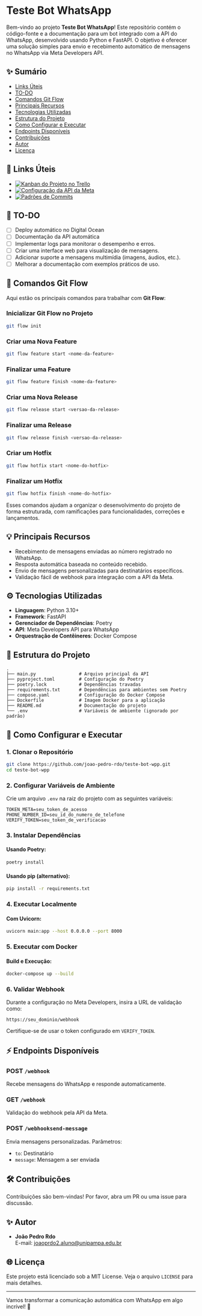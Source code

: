 # Teste Bot WhatsApp

Bem-vindo ao projeto **Teste Bot WhatsApp**! Este repositório contém o código-fonte e a documentação para um bot integrado com a API do WhatsApp, desenvolvido usando Python e FastAPI. O objetivo é oferecer uma solução simples para envio e recebimento automático de mensagens no WhatsApp via Meta Developers API.

## ✨ Sumário

- [Links Úteis](#-links-%C3%BAteis)
- [TO-DO](#-to-do)
- [Comandos Git Flow](#comandos-git-flow)
- [Principais Recursos](#-principais-recursos)
- [Tecnologias Utilizadas](#%EF%B8%8F-tecnologias-utilizadas)
- [Estrutura do Projeto](#-estrutura-do-projeto)
- [Como Configurar e Executar](#-como-configurar-e-executar)
- [Endpoints Disponíveis](#-endpoints-dispon%C3%ADveis)
- [Contribuições](#-contribui%C3%A7%C3%B5es)
- [Autor](#-autor)
- [Licença](#%F0%9F%8C%90-licen%C3%A7a)

## 🔗 Links Úteis

- [![Kanban do Projeto no Trello](https://img.shields.io/badge/Trello-Kanban-blue?logo=trello)](https://trello.com/b/PucBpboS/kanban-chatbot-whatsapp)
- [![Configuração da API da Meta](https://img.shields.io/badge/Meta%20API-Configuração-blue?logo=meta)](https://developers.facebook.com/apps/559839246914426/whatsapp-business/wa-dev-console/?business_id=1154448022961294)
- [![Padrões de Commits](https://img.shields.io/badge/Commits-Padr%C3%B5es-orange?logo=git)](https://github.com/iuricode/padroes-de-commits)

## 🔄 TO-DO
- [ ] Deploy automático no Digital Ocean
- [ ] Documentação da API automática
- [ ] Implementar logs para monitorar o desempenho e erros.
- [ ] Criar uma interface web para visualização de mensagens.
- [ ] Adicionar suporte a mensagens multimídia (imagens, áudios, etc.).
- [ ] Melhorar a documentação com exemplos práticos de uso.

## 🔀 Comandos Git Flow

Aqui estão os principais comandos para trabalhar com **Git Flow**:

### Inicializar Git Flow no Projeto
```bash
git flow init
```

### Criar uma Nova Feature
```bash
git flow feature start <nome-da-feature>
```

### Finalizar uma Feature
```bash
git flow feature finish <nome-da-feature>
```

### Criar uma Nova Release
```bash
git flow release start <versao-da-release>
```

### Finalizar uma Release
```bash
git flow release finish <versao-da-release>
```

### Criar um Hotfix
```bash
git flow hotfix start <nome-do-hotfix>
```

### Finalizar um Hotfix
```bash
git flow hotfix finish <nome-do-hotfix>
```

Esses comandos ajudam a organizar o desenvolvimento do projeto de forma estruturada, com ramificações para funcionalidades, correções e lançamentos.



## 💡 Principais Recursos
- Recebimento de mensagens enviadas ao número registrado no WhatsApp.
- Resposta automática baseada no conteúdo recebido.
- Envio de mensagens personalizadas para destinatários específicos.
- Validação fácil de webhook para integração com a API da Meta.

## ⚙️ Tecnologias Utilizadas

- **Linguagem**: Python 3.10+
- **Framework**: FastAPI
- **Gerenciador de Dependências**: Poetry
- **API**: Meta Developers API para WhatsApp
- **Orquestração de Contêineres**: Docker Compose

## 📒 Estrutura do Projeto
```plaintext
.
├── main.py                # Arquivo principal da API
├── pyproject.toml         # Configuração do Poetry
├── poetry.lock            # Dependências travadas
├── requirements.txt       # Dependências para ambientes sem Poetry
├── compose.yaml           # Configuração do Docker Compose
├── Dockerfile             # Imagem Docker para a aplicação
├── README.md              # Documentação do projeto
└── .env                   # Variáveis de ambiente (ignorado por padrão)
```

## 🔗 Como Configurar e Executar

### 1. Clonar o Repositório
```bash
git clone https://github.com/joao-pedro-rdo/teste-bot-wpp.git
cd teste-bot-wpp
```

### 2. Configurar Variáveis de Ambiente
Crie um arquivo `.env` na raiz do projeto com as seguintes variáveis:
```env
TOKEN_META=seu_token_de_acesso
PHONE_NUMBER_ID=seu_id_do_numero_de_telefone
VERIFY_TOKEN=seu_token_de_verificacao
```

### 3. Instalar Dependências
#### Usando Poetry:
```bash
poetry install
```
#### Usando pip (alternativo):
```bash
pip install -r requirements.txt
```

### 4. Executar Localmente
#### Com Uvicorn:
```bash
uvicorn main:app --host 0.0.0.0 --port 8000
```

### 5. Executar com Docker
#### Build e Execução:
```bash
docker-compose up --build
```

### 6. Validar Webhook
Durante a configuração no Meta Developers, insira a URL de validação como:
```
https://seu_dominio/webhook
```
Certifique-se de usar o token configurado em `VERIFY_TOKEN`.

## ⚡ Endpoints Disponíveis

### POST `/webhook`
Recebe mensagens do WhatsApp e responde automaticamente.

### GET `/webhook`
Validação do webhook pela API da Meta.

### POST `/webhooksend-message`
Envia mensagens personalizadas. Parâmetros:
- `to`: Destinatário
- `message`: Mensagem a ser enviada


## 🛠️ Contribuições
Contribuições são bem-vindas! Por favor, abra um PR ou uma issue para discussão.

## ✨ Autor
- **João Pedro Rdo**  
  E-mail: [joaoprdo2.aluno@unipampa.edu.br](mailto:joaoprdo2.aluno@unipampa.edu.br)

## 🌐 Licença
Este projeto está licenciado sob a MIT License. Veja o arquivo `LICENSE` para mais detalhes.

---
Vamos transformar a comunicação automática com WhatsApp em algo incrível! 🚀
